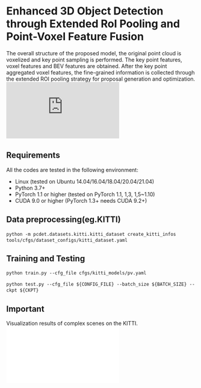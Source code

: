 Enhanced 3D Object Detection through Extended RoI Pooling and Point-Voxel Feature Fusion
========================================================================================
The overall structure of the proposed model, the original point cloud is voxelized and key point sampling is performed. The key point features, voxel features and BEV features are obtained. After the key point aggregated voxel features, the fine-grained information is collected through the extended ROI pooling strategy for proposal generation and optimization.
![image](https://github.com/Cdome559/pv/tree/master/docs/model.pdf)

Requirements
------------
All the codes are tested in the following environment:
* Linux (tested on Ubuntu 14.04/16.04/18.04/20.04/21.04)
* Python 3.7+
* PyTorch 1.1 or higher (tested on PyTorch 1.1, 1,3, 1,5~1.10)
* CUDA 9.0 or higher (PyTorch 1.3+ needs CUDA 9.2+)

Data preprocessing(eg.KITTI)
------------------
```
python -m pcdet.datasets.kitti.kitti_dataset create_kitti_infos tools/cfgs/dataset_configs/kitti_dataset.yaml
```

Training and Testing
--------
```
python train.py --cfg_file cfgs/kitti_models/pv.yaml
```
```
python test.py --cfg_file ${CONFIG_FILE} --batch_size ${BATCH_SIZE} --ckpt ${CKPT}
```

Important
---------
Visualization results of complex scenes on the KITTI.
![image](Visualization.pdf)
